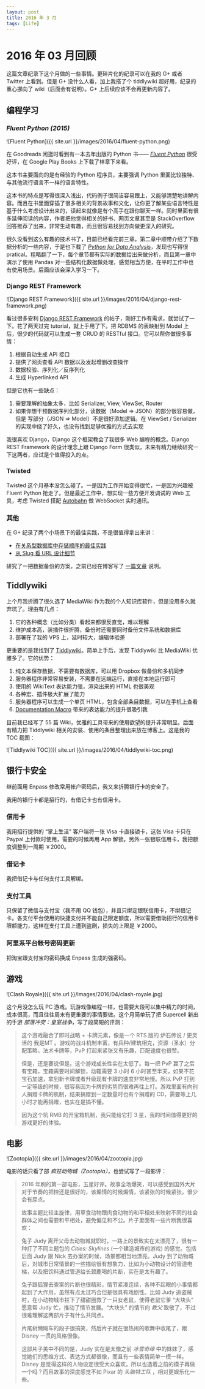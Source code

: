```yaml
---
layout: post
title: 2016 年 3 月
tags: [Life]
---
```


2016 年 03 月回顾
===============

这篇文章纪录下这个月做的一些事情。更碎片化的纪录可以在我的 G+ 或者 Twitter 上看到。但是 G+ 没什么人看，加上我搭了个 tiddlywiki 超好用，纪录的重心挪向了 wiki（后面会有说明）。G+ 上后续应该不会再更新内容了。

## 编程学习

### _Fluent Python (2015)_

![Fluent Python]({{ site.url }}/images/2016/04/fluent-python.png)

在 Goodreads 闲逛时看到有一本去年出版的 Python 书—— [_Fluent Python_][fluent-python] 很受好评，在 Google Play Books 上下载了样章下来看。

这本书主要面向的是有经验的 Python 程序员，主要强调 Python 里面比较独特、与其他流行语言不一样的语言特性。

这本书的特点是写得很深入浅出，代码例子很简洁容易跟上，又能够清楚地讲解内容。而且在书里面穿插了很多相关的背景故事和文化，让你更了解某些语言特性是基于什么考虑设计出来的，读起来就像是有个高手在跟你聊天一样。同时里面有很多延伸阅读的内容，作者把他觉得相关的好书、网页文章甚至是 StackOverflow 回答推荐了出来，非常生动有趣，而且很容易找到方向做更深入的研究。

很久没看到这么有趣的技术书了，目前已经看完前三章。第二章中顺带介绍了下数据分析的一些内容，于是也下载了 [_Python for Data Analysis_][python-for-data-analysis]，发现也写得很 pratical。粗略翻了一下，每个章节都有实际的数据给出来做分析，而且第一章中演示了使用 Pandas 对一些结构化数据做处理，感觉相当方便，在平时工作中也有使用场景。后面应该会深入学习一下。

[fluent-python]: http://shop.oreilly.com/product/0636920032519.do
[python-for-data-analysis]: shop.oreilly.com/product/0636920023784.do

### Django REST Framework

![Django REST Framework]({{ site.url }}/images/2016/04/django-rest-framework.png)

看过很多安利 [Django REST Framework][django-rest-framework] 的帖子，刚好工作有需求，就尝试了一下。花了两天过完 tutorial，就上手用了下。把 RDBMS 的表映射到 Model 上后，很少的代码就可以生成一套 CRUD 的 RESTful 接口。它可以帮你做很多事情：

1. 根据自动生成 API 接口
2. 提供了网页查看 API 数据以及发起增删改查操作
3. 数据校验、序列化／反序列化
4. 生成 Hyperlinked API

但是它也有一些缺点：

1. 需要理解的抽象太多，比如 Serializer, View, ViewSet, Router
2. 如果你想干预数据序列化部分，读数据（Model => JSON）的部分很容易做，但是 写部分（JSON => Model）不是很好添加逻辑。在 ViewSet / Serializer 的实现中绕了好久，也没有找到足够优雅的方式去实现

我很喜欢 Django，Django 这个框架教会了我很多 Web 编程的概念。Django REST Framework 的设计理念上跟 Django Form 很类似，未来有精力继续研究一下这两者，应试是个值得投入的点。

[django-rest-framework]: http://www.django-rest-framework.org/

### Twisted

Twisted 这个月基本没怎么碰了。一是因为工作开始变得很忙，一是因为兴趣被 Fluent Python 抢走了。但是最近工作中，想实现一些方便开发调试的 Web 工具，考虑 Twisted 搭配 [Autobahn][autobahn] 做 WebSocket 实时通讯。

[autobahn]: http://autobahn.ws/python/index.html

### 其他

在 G+ 纪录了两个小场景下的最佳实践，不是很值得拿出来讲：

* [在关系型数据库中存储顺序的最佳实践][best-practice-1]
* [从 Slug 看 URL 设计细节][best-practice-2]

研究了一把数据备份的方案，之前已经在博客写了 [一篇文章][data-backup] 说明。

[best-practice-1]: https://plus.google.com/+ZhihengLin/posts/QgVEEHZfRd7
[best-practice-2]: https://plus.google.com/+ZhihengLin/posts/bgkY8gThEAy
[data-backup]: http://blog.onlyice.net/data-backup/

## Tiddlywiki

上个月我折腾了很久选了 MediaWiki 作为我的个人知识库软件，但是没用多久就弃坑了。理由有几点：

1. 它的各种概念（比如分类）看起来都很反直觉，难以理解
2. 维护成本高，装插件很折腾，备份时还需要同时备份文件系统和数据库
3. 部署在了我的 VPS 上，延时较大，编辑体验差

更重要的是我找到了 [Tiddlywiki][tiddlywiki]。简单上手后，发现 Tiddlywiki 比 MediaWiki 优雅多了。它的优势：

1. 纯文本保存数据，不需要有数据库，可以用 Dropbox 做备份和多机同步
2. 服务器程序非常容易安装，不需要在远端运行，直接在本地运行即可
3. 使用的 WikiText 表达能力强，渲染出来的 HTML 也很美观
4. 各种宏、插件极大扩展了能力
5. 服务器程序可以生成一个单页 HTML，包含全部条目数据，可以在手机上查看
6. [Documentation Macro][macro] 带来的表达能力的提升很吸引我

目前我已经写了 55 篇 Wiki，优雅的工具带来的使用欲望的提升非常明显。后面有精力把 Tiddlywiki 相关的安装、使用的条目整理出来放在博客上。这是我的 TOC 截图：

![Tiddlywiki TOC]({{ site.url }}/images/2016/04/tiddlywiki-toc.png)

[tiddlywiki]: http://tiddlywiki.com/
[macro]: http://tiddlywiki.com/static/Documentation%2520Macros.html

## 银行卡安全

继前面用 Enpass 修改常用帐户密码后，我又来折腾银行卡的安全了。

我用的银行卡都是招行的，有借记卡也有信用卡。

### 信用卡

我用招行提供的 “掌上生活” 客户端将一张 Visa 卡直接锁卡，这张 Visa 卡只在 Paypal 上付款时使用，需要的时候再用 App 解锁。另外一张银联信用卡，我把额度调整到一周期 ￥2000。

### 借记卡

我把借记卡与任何支付工具解绑。

### 支付工具

只保留了微信与支付宝（我不用 QQ 钱包），并且只绑定银联信用卡，不绑借记卡。各支付平台使用的快捷支付并不能自己限定额度，所以需要借助招行的信用卡限额能力，这样在支付工具上遭到盗刷，损失的上限是 ￥2000。

### 阿里系平台帐号密码更新

把淘宝跟支付宝的密码换成 Enpass 生成的强密码。﻿

## 游戏

![Clash Royale]({{ site.url }}/images/2016/04/clash-royale.jpg)

这个月没怎么玩 PC 游戏。玩游戏像编程一样，也需要大段可以集中精力的时间，成本很高，而且往往周末有更重要的事情要做。这个月简单玩了把 Supercell 新出的手游 _部落冲突：皇室战争_，写了段简短的评测：

> 这个游戏融合了即时战略 + 卡牌元素，像是一个 RTS 版的 炉石传说 / 更灵活的 我是MT 。游戏的战斗机制丰富，有兵种/建筑相克，资源（圣水）分配策略，法术卡牌等，PvP 打起来紧张又有乐趣，匹配速度也很赞。
>
> 但是，还是要说但是。这个游戏成长性实在太低了。每一把 PvP 赢了之后有宝箱，宝箱需要时间解锁，动辄需要 3 小时 6 小时甚至半天，如果不花宝石加速，拿到新卡牌或者升级现有卡牌的速度非常地慢。所以 PvP 打到一定等级的时候，很容易因为卡牌的劣势而很难再往上打。游戏里面有向别人捐赠卡牌的机制，结果捐赠到一定数量时也有个捐赠的 CD，需要等上几小时才能再捐赠，也实在是搞不懂。
>
> 因为这个坑 RMB 的开宝箱机制，我只能给它打 3 星，我的时间值得更好的游戏更好的体验。﻿

## 电影

![Zootopia]({{ site.url }}/images/2016/04/zootopia.jpg)

电影的话只看了部 _疯狂动物城（Zootopia）_，也尝试写了一段影评：

> 2016 年刷的第一部电影，五星好评。故事全场爆笑，可以感受到国外大片对于节奏的把控还是很好的，该煽情的时候煽情，该紧张的时候紧张，很少会有尿点。
>
> 故事主题比较主旋律，用草食动物跟肉食动物的和平相处来映射不同的社会群体之间也需要和平相处，避免偏见和不公。片子里面有一些片断我很喜欢：
>
> 兔子 Judy 离开父母去动物城就职时，一路上的景致实在太漂亮了，很有一种打了不同主题包的 _Cities: Skylines_ (一个建造城市的游戏) 的感觉。包括后面 Judy 跟 Nick 去办案的时候，场景都相当地漂亮。Judy 到了动物城后，对城市日常情景的一些描绘很有想象力，比如为小动物设计的管道电梯，以及把饮料通过管道给长颈鹿喝的片断，实在是太有趣了。
>
> 兔子跟狐狸去查案的片断也很精彩，情节紧凑连续，各种不起眼的小事情都起到了大作用，虽然有点太过巧合但是很具有戏剧性。比如 Judy 追盗贼时，在小动物城市拦下了甜甜圈救了一只女老鼠，使得老鼠它爹 “大块头” 愿意帮 Judy 忙，推动了情节发展。“大块头” 的情节向 _教父_ 致敬了，不过很难理解这两部片子有什么共同点。
>
> 片尾树懒飚车的段子很搞笑，然后片子就在很热闹的歌舞中收尾了，跟 Disney 一贯的风格很像。
>
> 这部片子美中不同的是，Judy 实在是太像之前 _冰雪奇缘_ 中的妹妹了，感觉她们的思维方式、表达方式都很像，而且有一些表情简单一模一样。Disney 是觉得这样的人物设定很受大众喜欢，所以也造着之前的模子再做一个吗？而且故事的深度感觉不如 Pixar 的 _头脑特工队_ ，相对更娱乐化一些。
